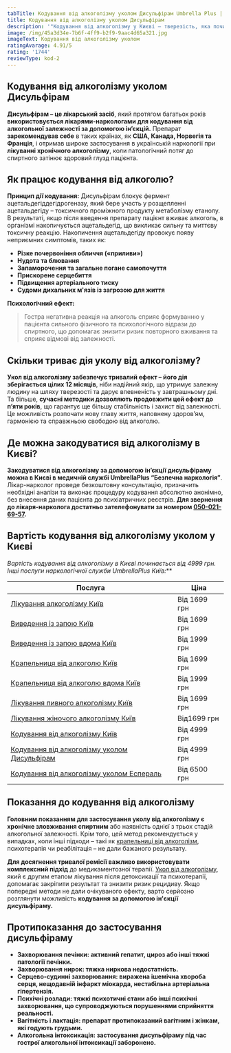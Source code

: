 ```yaml
---
tabTitle: Кодування від алкоголізму уколом Дисульфірам Umbrella Plus | Від 4999 грн
title: Кодування від алкоголізму уколом Дисульфірам
description: '"Кодування від алкоголізму у Києві – тверезість, яка починається сьогодні!"'
image: /img/45a3d34e-7b6f-4ff9-b2f9-9aac4d65a321.jpg
imageText: Кодування від алкоголізму уколом
ratingAvarage: 4.91/5
rating: '1744'
reviewType: kod-2
---
```


## Кодування від алкоголізму уколом Дисульфірам

**Дисульфірам – це лікарський засіб**, який протягом багатьох років **використовується лікарями-наркологами для кодування від алкогольної залежності за допомогою ін’єкцій.** Препарат **зарекомендував себе** в таких країнах, як **США, Канада, Норвегія та Франція**, і отримав широке застосування в українській наркології при **лікуванні хронічного алкоголізму**, коли патологічний потяг до спиртного затінює здоровий глузд пацієнта.

## Як працює кодування від алкоголю?

**Принцип дії кодування:**
Дисульфірам блокує фермент ацетальдегіддегідрогеназу, який бере участь у розщепленні ацетальдегіду – токсичного проміжного продукту метаболізму етанолу. В результаті, якщо після введення препарату пацієнт вживає алкоголь, в організмі накопичується ацетальдегід, що викликає сильну та миттєву токсичну реакцію. Накопичення ацетальдегіду провокує появу неприємних симптомів, таких як:

* **Різке почервоніння обличчя («приливи»)**
* **Нудота та блювання**
* **Запаморочення та загальне погане самопочуття**
* **Прискорене серцебиття**
* **Підвищення артеріального тиску**
* **Судоми дихальних м'язів із загрозою для життя**

**Психологічний ефект:**

> Гостра негативна реакція на алкоголь сприяє формуванню у пацієнта сильного фізичного та психологічного відрази до спиртного, що допомагає знизити ризик повторного вживання та сприяє відмові від залежності.

## Скільки триває дія уколу від алкоголізму?

**Укол від алкоголізму забезпечує тривалий ефект – його дія зберігається цілих 12 місяців**, ніби надійний якір, що утримує залежну людину на шляху тверезості та дарує впевненість у завтрашньому дні. Та більше, **сучасні методики дозволяють продовжити цей ефект до п’яти років**, що гарантує ще більшу стабільність і захист від залежності. Це можливість розпочати нову главу життя, наповнену здоров’ям, гармонією та справжньою свободою від алкоголю.

## Де можна закодуватися від алкоголізму в Києві?

**Закодуватися від алкоголізму за допомогою ін’єкції дисульфіраму можна в Києві в медичній службі UmbrellaPlus “Безпечна наркологія”**. Лікар-нарколог проведе безкоштовну консультацію, призначить необхідні аналізи та виконає процедуру кодування абсолютно анонімно, без внесення даних пацієнта до психіатричних реєстрів. **Для звернення до лікаря-нарколога достатньо зателефонувати за номером [050-021-69-57](tel:0500216957).**

## Вартість кодування від алкоголізму уколом у Києві

**Вартість кодування від алкоголізму в Києві починається від 4999 грн.* Інші послуги наркологічної служби UmbrellaPlus Київ:***

| Послуга                                                                                                                         | Ціна         |
| ------------------------------------------------------------------------------------------------------------------------------- | ------------ |
| [Лікування алкоголізму Київ](https://umbrella-plus.com.ua/uk/kiev/likyvania-alkogolizmy-kiev/)                                  | Від 1699 грн |
| [Виведення із запою Київ](https://umbrella-plus.com.ua/uk/kiev/vivod-iz-zapoia-kiev-ua/)                                        | Від 1699 грн |
| [Виведення із запою вдома Київ](https://umbrella-plus.com.ua/uk/kiev/vivod-iz-zapoia-na-domy-kiev-ua/)                          | Від 1999 грн |
| [Крапельниця від алкоголю Київ](https://umbrella-plus.com.ua/uk/kiev/kapelnica_ot_alkogola_kiev/)                               | Від 1699 грн |
| [Крапельниця від алкоголю вдома Київ](https://umbrella-plus.com.ua/uk/kiev/kapelnica_ot_alkogola_na_dom_kiev/)                  | Від 1999 грн |
| [Лікування пивного алкоголізму Київ](https://umbrella-plus.com.ua/uk/kiev/likyvania-pivnogo-alkogolizma-kyiv/)                  | Від 1699 грн |
| [Лікування жіночого алкоголізму Київ](https://umbrella-plus.com.ua/uk/kiev/likyvania-jenskogo-alkogolizma-kiev/)                | Від1699 грн  |
| [Кодування від алкоголізму Київ](https://umbrella-plus.com.ua/uk/kiev/kodirovka-ot-alkogolia-kiev-ua/)                          | Від 4999 грн |
| [Кодування від алкоголізму уколом Дисульфірам](https://umbrella-plus.com.ua/uk/kiev/kodirovka-ot-alkogolia-disulfiram-kiev-ua/) | Від 4999 грн |
| [Кодування від алкоголізму уколом Еспераль](https://umbrella-plus.com.ua/uk/kiev/kodirovka-ot-alkogolizma-espiarl-kiev-ua/)     | Від 6500 грн |

## Показання до кодування від алкоголізму

**Головним показанням для застосування уколу від алкоголізму є хронічне зловживання спиртним** або наявність однієї з трьох стадій алкогольної залежності. Крім того, цей метод рекомендується у випадках, коли інші підходи – такі як [крапельниці від алкоголізм](https://umbrella-plus.com.ua/uk/kiev/kapelnica_ot_alkogola_kiev/), психотерапія чи реабілітація – не дали бажаного результату.

**Для досягнення тривалої ремісії важливо використовувати комплексний підхід** до медикаментозної терапії. [Укол від алкоголізму](https://umbrella-plus.com.ua/uk/kiev/kodirovka-ot-alkogolia-kiev-ua/), який є другим етапом лікування після детоксикації та психотерапії, допомагає закріпити результат та знизити ризик рецидиву. Якщо попередні методи не дали очікуваного ефекту, варто серйозно розглянути можливість **кодування за допомогою ін'єкції дисульфіраму.**

## Протипоказання до застосування дисульфіраму

* **Захворювання печінки: активний гепатит, цироз або інші тяжкі патології печінки.**
* **Захворювання нирок: тяжка ниркова недостатність.**
* **Серцево-судинні захворювання: виражена ішемічна хвороба серця, нещодавній інфаркт міокарда, нестабільна артеріальна гіпертензія.**
* **Психічні розлади: тяжкі психотичні стани або інші психічні захворювання, що супроводжуються порушеннями сприйняття реальності.**
* **Вагітність і лактація: препарат протипоказаний вагітним і жінкам, які годують грудьми.**
* **Алкогольна інтоксикація: застосування дисульфіраму під час гострої алкогольної інтоксикації заборонено.**
